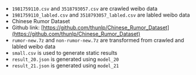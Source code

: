 - `1981759110.csv` and `3518793057.csv` are crawled weibo data
  - `1981759110_labled.csv` and `3518793057_labled.csv` are labled weibo data
 - Chinese Rumor Dataset
  - Github link: [https://github.com/thunlp/Chinese_Rumor_Dataset](https://github.com/thunlp/Chinese_Rumor_Dataset)
  - `rumor-new.7z` and `non-rumor-new.7z` are transformed from crawled and labled weibo data
 - `small.csv` is used to generate static results
  - `result_20.json` is generated using `model_20`
  - `result_21.json` is generated using `model_21`

